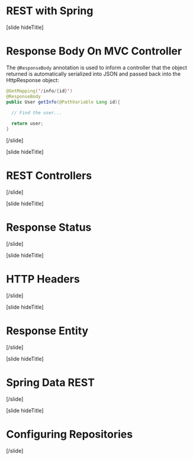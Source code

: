 # REST with Spring

[slide hideTitle]

# Response Body On MVC Controller​

The `@ResponseBody` annotation is used to inform a controller that the object returned is automatically serialized into JSON and passed back into the HttpResponse object:

```java
@GetMapping('/info/{id}')​
@ResponseBody​
public User getInfo(@PathVariable Long id){​
  
  // Find the user...

  return user;​
}​
```

[/slide]

[slide hideTitle]

# REST Controller​s



[/slide]

[slide hideTitle]

# Response Status



[/slide]

[slide hideTitle]

# HTTP Headers



[/slide]

[slide hideTitle]

# Response Entity



[/slide]

[slide hideTitle]

# Spring Data REST



[/slide]

[slide hideTitle]

# Configuring Repositories



[/slide]
